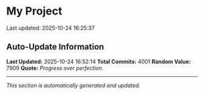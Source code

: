 # My Project


Last updated: 2025-10-24 16:25:37








































































































































































































































































































































































































































































































































































































































































































































































































































































































































































































































































































































































































































































































































































































































































































































































































































































































































































































































































































































































































































































































































































































































































































































































































































































































































































































































































































































































































































































































































































































































































































































































































































































































































































































































































































































































































































































































































































































































































































































































































































































































































































































































































































































































































































































































































































## Auto-Update Information

**Last Updated:** 2025-10-24 16:52:14
**Total Commits:** 4001
**Random Value:** 7909
**Quote:** _Progress over perfection._

---
_This section is automatically generated and updated._